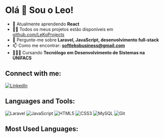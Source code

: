 # Olá 👋 Sou o Leo!

- 🌱 Atualmente aprendendo **React**
- 👨‍💻 Todos os meus projetos estão disponíveis em [github.com/LeKoProjects](https://github.com/LeKoProjects)
- 💬 Pergunte-me sobre **Laravel, JavaScript, desenvolvimento full-stack**
- 📫 Como me encontrar: **softlekobusiness@gmail.com**
- 👨🏼‍🎓 Cursando **Tecnólogo em Desenvolvimento de Sistemas na UNIFACS**

## Connect with me:
[![LinkedIn](https://img.shields.io/badge/LinkedIn-0077B5?style=for-the-badge&logo=linkedin&logoColor=white)](https://www.linkedin.com/in/leonardo-rocha-suzart-01134828b)

## Languages and Tools:
![Laravel](https://img.shields.io/badge/Laravel-FF2D20?style=for-the-badge&logo=laravel&logoColor=white)
![JavaScript](https://img.shields.io/badge/JavaScript-323330?style=for-the-badge&logo=javascript&logoColor=F7DF1E)
![HTML5](https://img.shields.io/badge/HTML5-E34F26?style=for-the-badge&logo=html5&logoColor=white)
![CSS3](https://img.shields.io/badge/CSS3-1572B6?style=for-the-badge&logo=css3&logoColor=white)
![MySQL](https://img.shields.io/badge/MySQL-4479A1?style=for-the-badge&logo=mysql&logoColor=white)
![Git](https://img.shields.io/badge/Git-F05032?style=for-the-badge&logo=git&logoColor=white)

## Most Used Languages:

